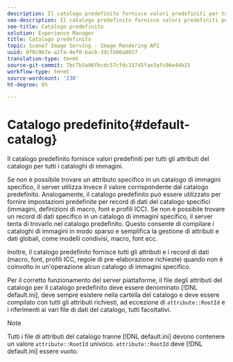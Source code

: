```yaml
---
description: Il catalogo predefinito fornisce valori predefiniti per tutti gli attributi del catalogo per tutti i cataloghi di immagini.
seo-description: Il catalogo predefinito fornisce valori predefiniti per tutti gli attributi del catalogo per tutti i cataloghi di immagini.
seo-title: Catalogo predefinito
solution: Experience Manager
title: Catalogo predefinito
topic: Scene7 Image Serving - Image Rendering API
uuid: 9f0c967e-a2fa-4ef0-bacb-3dcfb06a8027
translation-type: tm+mt
source-git-commit: 7bc7b3a86fbcdc57cfdc31745fae3afc06e44b15
workflow-type: tm+mt
source-wordcount: '230'
ht-degree: 0%

---
```



# Catalogo predefinito{#default-catalog}

Il catalogo predefinito fornisce valori predefiniti per tutti gli attributi del catalogo per tutti i cataloghi di immagini.

Se non è possibile trovare un attributo specifico in un catalogo di immagini specifico, il server utilizza invece il valore corrispondente dal catalogo predefinito. Analogamente, il catalogo predefinito può essere utilizzato per fornire impostazioni predefinite per record di dati del catalogo specifici (immagini, definizioni di macro, font e profili ICC). Se non è possibile trovare un record di dati specifico in un catalogo di immagini specifico, il server tenta di trovarlo nel catalogo predefinito. Questo consente di compilare i cataloghi di immagini in modo sparso e semplifica la gestione di attributi e dati globali, come modelli condivisi, macro, font ecc.

Inoltre, il catalogo predefinito fornisce tutti gli attributi e i record di dati (macro, font, profili ICC, regole di pre-elaborazione richieste) quando non è coinvolto in un&#39;operazione alcun catalogo di immagini specifico.

Per il corretto funzionamento del server piattaforme, il file degli attributi del catalogo per il catalogo predefinito deve essere denominato [!DNL default.ini], deve sempre esistere nella cartella del catalogo e deve essere compilato con tutti gli attributi richiesti, ad eccezione di `attribute::RootId` e i riferimenti ai vari file di dati del catalogo, tutti facoltativi.

>[!NOTE]
>
>Tutti i file di attributi del catalogo tranne [!DNL default.ini] devono contenere un valore `attribute::RootId` univoco. `attribute::RootId` deve  [!DNL default.ini] essere vuoto.

